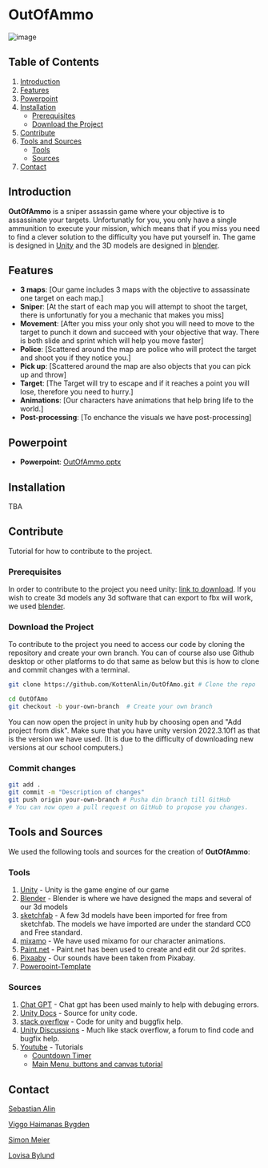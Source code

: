# OutOfAmmo

![image](https://github.com/user-attachments/assets/2708df46-c3eb-4309-8e88-727e057071c1)

## Table of Contents
1. [Introduction](#introduction)
2. [Features](#features)
3. [Powerpoint](#powerpoint)
4. [Installation](#installation)
   - [Prerequisites](#Prerequisites)
   - [Download the Project](#download-the-project)
6. [Contribute](#contribute)
7. [Tools and Sources](#tools-and-sources)
   - [Tools](#tools)
   - [Sources](#sources)
9. [Contact](#Contact)


## Introduction

**OutOfAmmo** is a sniper assassin game where your objective is to assassinate your targets. Unfortunatly for you, you only have a single ammunition to execute your mission, which means that if you miss you need to find a clever solution to the difficulty you have put yourself in. The game is designed in [Unity](https://unity.com/) and the 3D models are designed in [blender](https://www.blender.org/).

## Features

- **3 maps**: [Our game includes 3 maps with the objective to assassinate one target on each map.]
- **Sniper**: [At the start of each map you will attempt to shoot the target, there is unfortunatly for you a mechanic that makes you miss]
- **Movement**: [After you miss your only shot you will need to move to the target to punch it down and succeed with your objective that way. There is both slide and sprint which will help you move faster]
- **Police**: [Scattered around the map are police who will protect the target and shoot you if they notice you.]
- **Pick up**: [Scattered around the map are also objects that you can pick up and throw]
- **Target**: [The Target will try to escape and if it reaches a point you will lose, therefore you need to hurry.]
- **Animations**: [Our characters have animations that help bring life to the world.]
- **Post-processing**: [To enchance the visuals we have post-processing]

## Powerpoint

- **Powerpoint**: [OutOfAmmo.pptx](https://github.com/user-attachments/files/17144318/OutOfAmmo.pptx)

## Installation

TBA

## Contribute

Tutorial for how to contribute to the project.

### Prerequisites

In order to contribute to the project you need unity: [link to download](https://unity.com/download). If you wish to create 3d models any 3d software that can export to fbx will work, we used [blender](https://www.blender.org/).

### Download the Project

To contribute to the project you need to access our code by cloning the repository and create your own branch. You can of course also use Github desktop or other platforms to do that same as below but this is how to clone and commit changes with a terminal. 

```bash
git clone https://github.com/KottenAlin/OutOfAmo.git # Clone the repo

cd OutOfAmo
git checkout -b your-own-branch  # Create your own branch
```

You can now open the project in unity hub by choosing open and "Add project from disk". Make sure that you have unity version 2022.3.10f1 as that is the version we have used. (It is due to the difficulty of downloading new versions at our school computers.)

### Commit changes

```bash
git add .
git commit -m "Description of changes"
git push origin your-own-branch # Pusha din branch till GitHub
# You can now open a pull request on GitHub to propose you changes.
```

## Tools and Sources

We used the following tools and sources for the creation of **OutOfAmmo**:

### Tools
1. [Unity](https://unity.com/) - Unity is the game engine of our game
2. [Blender](https://www.blender.org/) - Blender is where we have designed the maps and several of our 3d models
3. [sketchfab](https://sketchfab.com/feed) - A few 3d models have been imported for free from sketchfab. The models we have imported are under the standard CC0 and Free standard.
4. [mixamo](https://www.mixamo.com/) - We have used mixamo for our character animations.
5. [Paint.net](https://www.getpaint.net/download.html) - Paint.net has been used to create and edit our 2d sprites.
6. [Pixaaby](https://pixabay.com/sound-effects/search/freesounds/) - Our sounds have been taken from Pixabay.
7. [Powerpoint-Template](https://github.com/user-attachments/files/17144309/Video.Games.Competition.Newsletter.by.Slidesgo.pptx)

### Sources

1. [Chat GPT](https://chatgpt.com/) - Chat gpt has been used mainly to help with debuging errors.
2. [Unity Docs](https://docs.unity.com/) - Source for unity code.
3. [stack overflow](https://stackoverflow.com/) - Code for unity and buggfix help.
4. [Unity Discussions](https://discussions.unity.com/) - Much like stack overflow, a forum to find code and bugfix help. 
5. [Youtube](https://www.youtube.com/) - Tutorials
   - [Countdown Timer](https://www.youtube.com/watch?v=POq1i8FyRyQ&ab_channel=RehopeGames)
   - [Main Menu, buttons and canvas tutorial](https://www.youtube.com/watch?v=DX7HyN7oJjE&ab_channel=RehopeGames)

## Contact

[Sebastian Alin](sebastianalin@hitachigymnasiet.se)

[Viggo Haimanas Bygden](ViggoHaimanas@hitachigymnasiet.se)

[Simon Meier](sm0765809875@gmail.com)

[Lovisa Bylund](lovisa.bylund@hitachigymnasiet.se)
   
